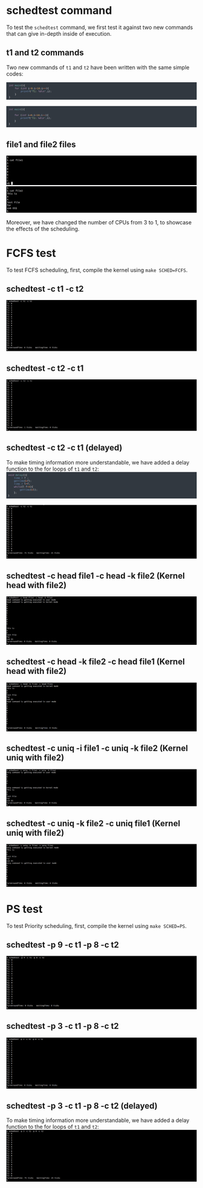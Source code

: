 # schedtest command

To test the `schedtest` command, we first test it against two new commands that can give in-depth inside of execution.

## t1 and t2 commands
Two new commands of `t1` and `t2` have been written with the same simple codes:

![cmd](https://github.com/gkiarashv/xv6/blob/main/images/t1.png)

![cmd](https://github.com/gkiarashv/xv6/blob/main/images/t2.png)


## file1 and file2 files
![cmd](https://github.com/gkiarashv/xv6/blob/main/images/file1.png)
![cmd](https://github.com/gkiarashv/xv6/blob/main/images/file2.png)



Moreover, we have changed the number of CPUs from 3 to 1, to showcase the effects of the scheduling.


# FCFS test
To test FCFS scheduling, first, compile the kernel using `make SCHED=FCFS`.

## schedtest -c t1 -c t2
![cmd](https://github.com/gkiarashv/xv6/blob/main/images/fcfst1.png)

## schedtest -c t2 -c t1
![cmd](https://github.com/gkiarashv/xv6/blob/main/images/fcfst2.png)

## schedtest -c t2 -c t1 (delayed)
To make timing information more understandable, we have added a delay function to the for loops of `t1` and `t2`:
![cmd](https://github.com/gkiarashv/xv6/blob/main/images/delay2.png)

![cmd](https://github.com/gkiarashv/xv6/blob/main/images/fcfst3.png)


## schedtest -c head file1 -c head -k file2 (Kernel head with file2)
![cmd](https://github.com/gkiarashv/xv6/blob/main/images/schedhead1.png)


## schedtest -c head -k file2 -c head file1 (Kernel head with file2)
![cmd](https://github.com/gkiarashv/xv6/blob/main/images/schedhead2.png)



## schedtest -c uniq -i file1 -c uniq -k file2 (Kernel uniq with file2)
![cmd](https://github.com/gkiarashv/xv6/blob/main/images/scheduniq1.png)


## schedtest -c uniq -k file2 -c uniq file1 (Kernel uniq with file2)
![cmd](https://github.com/gkiarashv/xv6/blob/main/images/scheduniq2.png)








# PS test
To test Priority scheduling, first, compile the kernel using `make SCHED=PS`.

## schedtest -p 9 -c t1 -p 8 -c t2
![cmd](https://github.com/gkiarashv/xv6/blob/main/images/pst1.png)

## schedtest -p 3 -c t1 -p 8 -c t2
![cmd](https://github.com/gkiarashv/xv6/blob/main/images/pst2.png)


## schedtest -p 3 -c t1 -p 8 -c t2 (delayed)
To make timing information more understandable, we have added a delay function to the for loops of `t1` and `t2`:
![cmd](https://github.com/gkiarashv/xv6/blob/main/images/pst3.png)




